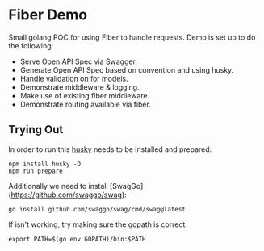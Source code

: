# Fiber Demo

Small golang POC for using Fiber to handle requests. Demo is set up to do the following:

- Serve Open API Spec via Swagger.
- Generate Open API Spec based on convention and using husky.
- Handle validation on for models.
- Demonstrate middleware & logging.
- Make use of existing fiber middleware.
- Demonstrate routing available via fiber.

## Trying Out

In order to run this [husky](https://github.com/typicode/husky) needs to be installed and prepared:

```
npm install husky -D
npm run prepare
```

Additionally we need to install [SwagGo] (https://github.com/swaggo/swag):

```
go install github.com/swaggo/swag/cmd/swag@latest

```

If isn't working, try making sure the gopath is correct:
```
export PATH=$(go env GOPATH)/bin:$PATH
```
